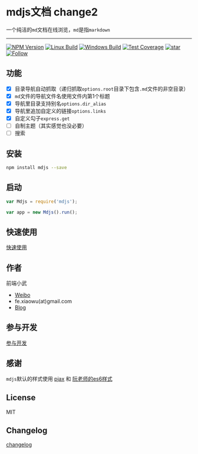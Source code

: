 # mdjs文档 change2

一个纯洁的`md`文档在线浏览，`md`是指`markdown`

---

[![NPM Version](https://img.shields.io/npm/v/mdjs.svg)](https://npmjs.org/package/mdjs)
[![Linux Build](https://img.shields.io/travis/xuexb/mdjs/master.svg?label=linux)](https://travis-ci.org/xuexb/mdjs)
[![Windows Build](https://img.shields.io/appveyor/ci/xuexb/mdjs/master.svg?label=windows)](https://ci.appveyor.com/project/xuexb/mdjs)
[![Test Coverage](https://img.shields.io/coveralls/xuexb/mdjs/master.svg)](https://coveralls.io/r/xuexb/mdjs?branch=master)
[![star](https://img.shields.io/github/stars/xuexb/mdjs.svg?style=social&label=Star)](https://github.com/xuexb/mdjs/stargazers)
[![Follow](https://img.shields.io/github/followers/xuexb.svg?style=social&label=Follow)](https://github.com/xuexb)

## 功能

- [x] 目录导航自动抓取（递归抓取`options.root`目录下包含`.md`文件的非空目录）
- [x] `md`文件的导航文件名使用文件内第1个标题
- [x] 导航里目录支持别名`options.dir_alias`
- [x] 导航里追加自定义的链接`options.links`
- [x] 自定义勾子`express.get`
- [ ] 自制主题（其实感觉也没必要）
- [ ] 搜索

## 安装

```bash
npm install mdjs --save
```

## 启动

```js
var Mdjs = require('mdjs');

var app = new Mdjs().run();
```

## 快速使用

[快速使用](examples/quick.md)

## 作者

前端小武

* [Weibo](http://weibo.com/pcxuexb)
* fe.xiaowu(at)gmail.com
* [Blog](https://xuexb.com/)

## 参与开发

[参与开发](./dev.md)

## 感谢

`mdjs`默认的样式使用 [pjax](https://github.com/welefen/pjax) 和 [阮老师的es6样式](http://es6.ruanyifeng.com/)

## License

MIT

## Changelog

[changelog](./changelog.md)